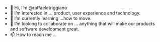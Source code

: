 - 👋 Hi, I’m @raffaeletriggiano
- 👀 I’m interested in ... product, user experience and technology.
- 🌱 I’m currently learning ...how to move.
- 💞️ I’m looking to collaborate on ... anything that will make our products and software development great.
- 📫 How to reach me ...

<!---
raffaeletriggiano/raffaeletriggiano is a ✨ special ✨ repository because its `README.md` (this file) appears on your GitHub profile.
You can click the Preview link to take a look at your changes.
--->
